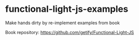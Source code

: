 # functional-light-js-examples
Make hands dirty by re-implement examples from book

Book repository: https://github.com/getify/Functional-Light-JS